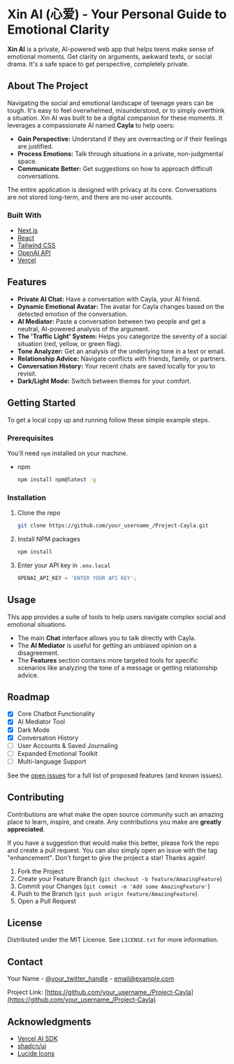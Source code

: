 # Xin AI (心爱) - Your Personal Guide to Emotional Clarity

**Xin AI** is a private, AI-powered web app that helps teens make sense of emotional moments. Get clarity on arguments, awkward texts, or social drama. It's a safe space to get perspective, completely private.

## About The Project

Navigating the social and emotional landscape of teenage years can be tough. It's easy to feel overwhelmed, misunderstood, or to simply overthink a situation. Xin AI was built to be a digital companion for these moments.
It leverages a compassionate AI named **Cayla** to help users:

- **Gain Perspective:** Understand if they are overreacting or if their feelings are justified.
- **Process Emotions:** Talk through situations in a private, non-judgmental space.
- **Communicate Better:** Get suggestions on how to approach difficult conversations.

The entire application is designed with privacy at its core. Conversations are not stored long-term, and there are no user accounts.

### Built With

*   [Next.js](https://nextjs.org/)
*   [React](https://reactjs.org/)
*   [Tailwind CSS](https://tailwindcss.com/)
*   [OpenAI API](https://openai.com/api/)
*   [Vercel](https://vercel.com/)

## Features

- **Private AI Chat:** Have a conversation with Cayla, your AI friend.
- **Dynamic Emotional Avatar:** The avatar for Cayla changes based on the detected emotion of the conversation.
- **AI Mediator:** Paste a conversation between two people and get a neutral, AI-powered analysis of the argument.
- **The 'Traffic Light' System:** Helps you categorize the severity of a social situation (red, yellow, or green flag).
- **Tone Analyzer:** Get an analysis of the underlying tone in a text or email.
- **Relationship Advice:** Navigate conflicts with friends, family, or partners.
- **Conversation History:** Your recent chats are saved locally for you to revisit.
- **Dark/Light Mode:** Switch between themes for your comfort.

## Getting Started

To get a local copy up and running follow these simple example steps.

### Prerequisites

You'll need `npm` installed on your machine.
* npm
  ```sh
  npm install npm@latest -g
  ```

### Installation

1.  Clone the repo
    ```sh
    git clone https://github.com/your_username_/Project-Cayla.git
    ```
2.  Install NPM packages
    ```sh
    npm install
    ```
3.  Enter your API key in `.env.local`
    ```js
    OPENAI_API_KEY = 'ENTER YOUR API KEY';
    ```

## Usage

This app provides a suite of tools to help users navigate complex social and emotional situations.

- The main **Chat** interface allows you to talk directly with Cayla.
- The **AI Mediator** is useful for getting an unbiased opinion on a disagreement.
- The **Features** section contains more targeted tools for specific scenarios like analyzing the tone of a message or getting relationship advice.

## Roadmap

- [x] Core Chatbot Functionality
- [x] AI Mediator Tool
- [x] Dark Mode
- [x] Conversation History
- [ ] User Accounts & Saved Journaling
- [ ] Expanded Emotional Toolkit
- [ ] Multi-language Support

See the [open issues](https://github.com/your_username_/Project-Cayla/issues) for a full list of proposed features (and known issues).

## Contributing

Contributions are what make the open source community such an amazing place to learn, inspire, and create. Any contributions you make are **greatly appreciated**.

If you have a suggestion that would make this better, please fork the repo and create a pull request. You can also simply open an issue with the tag "enhancement".
Don't forget to give the project a star! Thanks again!

1.  Fork the Project
2.  Create your Feature Branch (`git checkout -b feature/AmazingFeature`)
3.  Commit your Changes (`git commit -m 'Add some AmazingFeature'`)
4.  Push to the Branch (`git push origin feature/AmazingFeature`)
5.  Open a Pull Request

## License

Distributed under the MIT License. See `LICENSE.txt` for more information.

## Contact

Your Name - [@your_twitter_handle](https://twitter.com/your_twitter_handle) - email@example.com

Project Link: [https://github.com/your_username_/Project-Cayla](https://github.com/your_username_/Project-Cayla)

## Acknowledgments
*   [Vercel AI SDK](https://sdk.vercel.ai/)
*   [shadcn/ui](https://ui.shadcn.com/)
*   [Lucide Icons](https://lucide.dev/)
